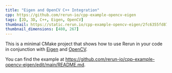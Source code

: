 ```yaml
---
title: "Eigen and OpenCV C++ Integration"
cpp: https://github.com/rerun-io/cpp-example-opencv-eigen
tags: [2D, 3D, C++, Eigen, OpenCV]
thumbnail: https://static.rerun.io/cpp-example-opencv-eigen/2fc6355fd87fbb4d07cda384ee8805edb68b5e01/480w.png
thumbnail_dimensions: [480, 267]
---
```


This is a minimal CMake project that shows how to use Rerun in your code in conjunction with [Eigen](https://eigen.tuxfamily.org/) and [OpenCV](https://opencv.org/).

You can find the example at <https://github.com/rerun-io/cpp-example-opencv-eigen/edit/main/README.md>.

<picture>
  <img src="https://static.rerun.io/cpp-example-opencv-eigen/2fc6355fd87fbb4d07cda384ee8805edb68b5e01/full.png" alt="">
  <source media="(max-width: 480px)" srcset="https://static.rerun.io/cpp-example-opencv-eigen/2fc6355fd87fbb4d07cda384ee8805edb68b5e01/480w.png">
  <source media="(max-width: 768px)" srcset="https://static.rerun.io/cpp-example-opencv-eigen/2fc6355fd87fbb4d07cda384ee8805edb68b5e01/768w.png">
  <source media="(max-width: 1024px)" srcset="https://static.rerun.io/cpp-example-opencv-eigen/2fc6355fd87fbb4d07cda384ee8805edb68b5e01/1024w.png">
  <source media="(max-width: 1200px)" srcset="https://static.rerun.io/cpp-example-opencv-eigen/2fc6355fd87fbb4d07cda384ee8805edb68b5e01/1200w.png">
</picture>
